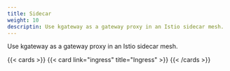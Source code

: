 ```yaml
---
title: Sidecar
weight: 10
descriptin: Use kgateway as a gateway proxy in an Istio sidecar mesh. 
---
```


Use kgateway as a gateway proxy in an Istio sidecar mesh. 

{{< cards >}}
  {{< card link="ingress" title="Ingress" >}}
{{< /cards >}}
